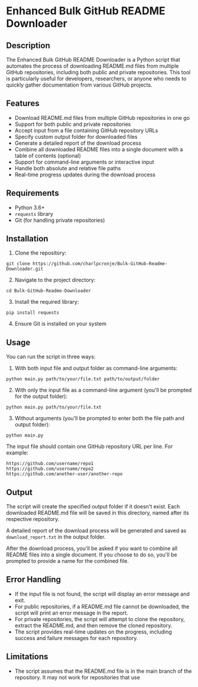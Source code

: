 # Enhanced Bulk GitHub README Downloader

## Description

The Enhanced Bulk GitHub README Downloader is a Python script that automates the process of downloading README.md files from multiple GitHub repositories, including both public and private repositories. This tool is particularly useful for developers, researchers, or anyone who needs to quickly gather documentation from various GitHub projects.

## Features

- Download README.md files from multiple GitHub repositories in one go
- Support for both public and private repositories
- Accept input from a file containing GitHub repository URLs
- Specify custom output folder for downloaded files
- Generate a detailed report of the download process
- Combine all downloaded README files into a single document with a table of contents (optional)
- Support for command-line arguments or interactive input
- Handle both absolute and relative file paths
- Real-time progress updates during the download process

## Requirements

- Python 3.6+
- `requests` library
- Git (for handling private repositories)

## Installation

1. Clone the repository:
```
git clone https://github.com/charlpcronje/Bulk-GitHub-Readme-Downloader.git
```

2. Navigate to the project directory:
```
cd Bulk-GitHub-Readme-Downloader
```

3. Install the required library:
```
pip install requests
```

4. Ensure Git is installed on your system

## Usage

You can run the script in three ways:

1. With both input file and output folder as command-line arguments:
```
python main.py path/to/your/file.txt path/to/output/folder
```

2. With only the input file as a command-line argument (you'll be prompted for the output folder):
```
python main.py path/to/your/file.txt
```

3. Without arguments (you'll be prompted to enter both the file path and output folder):
```
python main.py
```

The input file should contain one GitHub repository URL per line. For example:

```
https://github.com/username/repo1
https://github.com/username/repo2
https://github.com/another-user/another-repo
```

## Output

The script will create the specified output folder if it doesn't exist. Each downloaded README.md file will be saved in this directory, named after its respective repository.

A detailed report of the download process will be generated and saved as `download_report.txt` in the output folder.

After the download process, you'll be asked if you want to combine all README files into a single document. If you choose to do so, you'll be prompted to provide a name for the combined file.

## Error Handling

- If the input file is not found, the script will display an error message and exit.
- For public repositories, if a README.md file cannot be downloaded, the script will print an error message in the report.
- For private repositories, the script will attempt to clone the repository, extract the README.md, and then remove the cloned repository.
- The script provides real-time updates on the progress, including success and failure messages for each repository.

## Limitations

- The script assumes that the README.md file is in the main branch of the repository. It may not work for repositories that use